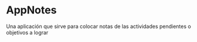 # AppNotes
Una aplicación que sirve para colocar notas de las actividades pendientes o objetivos a lograr
